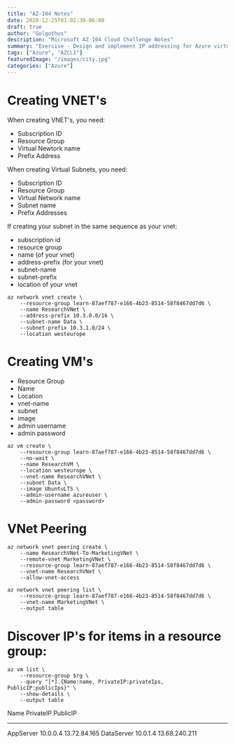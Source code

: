 ```yaml
---
title: "AZ-104 Notes"
date: 2020-12-25T01:02:30-06:00
draft: true
author: "Golgothus"
description: "Microsoft AZ-104 Cloud Challenge Notes"
summary: "Exercise - Design and implement IP addressing for Azure virtual networks "
tags: ["Azure", "AZCLI"]
featuredImage: "/images/city.jpg"
categories: ["Azure"]
---
```


# Creating VNET's
When creating VNET's, you need:
- Subscription ID
- Resource Group
- Virtual Newtork name
- Prefix Address

When creating Virtual Subnets, you need:
- Subscription ID
- Resource Group
- Virtual Network name
- Subnet name
- Prefix Addresses

If creating your subnet in the same sequence as your vnet:
- subscription id
- resource group
- name (of your vnet)
- address-prefix (for your vnet)
- subnet-name
- subnet-prefix
- location of your vnet

```azure
az network vnet create \
    --resource-group learn-87aef787-e166-4b23-8514-58f8467dd7d6 \
    --name ResearchVNet \
    --address-prefix 10.3.0.0/16 \
    --subnet-name Data \
    --subnet-prefix 10.3.1.0/24 \
    --location westeurope
```

# Creating VM's
- Resource Group
- Name
- Location
- vnet-name
- subnet
- image
- admin username
- admin password
```azure
az vm create \
    --resource-group learn-87aef787-e166-4b23-8514-58f8467dd7d6 \
    --no-wait \
    --name ResearchVM \
    --location westeurope \
    --vnet-name ResearchVNet \
    --subnet Data \
    --image UbuntuLTS \
    --admin-username azureuser \
    --admin-password <password>
```

# VNet Peering

```azure
az network vnet peering create \
    --name ResearchVNet-To-MarketingVNet \
    --remote-vnet MarketingVNet \
    --resource-group learn-87aef787-e166-4b23-8514-58f8467dd7d6 \
    --vnet-name ResearchVNet \
    --allow-vnet-access
```

```azure
az network vnet peering list \
    --resource-group learn-87aef787-e166-4b23-8514-58f8467dd7d6 \
    --vnet-name MarketingVNet \
    --output table
```

# Discover IP's for items in a resource group:
```azure
az vm list \
    --resource-group $rg \
    --query "[*].{Name:name, PrivateIP:privateIps, PublicIP:publicIps}" \
    --show-details \
    --output table
```

Name        PrivateIP    PublicIP
----------  -----------  -------------
AppServer   10.0.0.4     13.72.84.165
DataServer  10.0.1.4     13.68.240.211